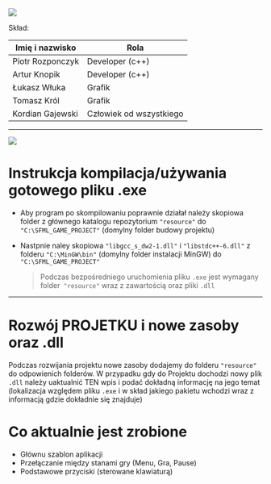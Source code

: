 <img src="https://encrypted-tbn0.gstatic.com/images?q=tbn:ANd9GcQsQNvEqjnkYAZa4ZjqcJTX2TNqcsu-T-RBw_PMH3ZAVr6QQczC3w"/>

Skład:  
  
| Imię i nazwisko | Rola |  
| -------- | -------- |  
| Piotr Rozponczyk   | Developer (c++)   |  
| Artur Knopik  | Developer (c++)   |  
| Łukasz Włuka   | Grafik   |  
| Tomasz Król   | Grafik   |  
| Kordian Gajewski   | Człowiek od wszystkiego   |    

-----

![](https://thinkspacestudio.com/images/z/zombiemazecalendar15c556c9919.jpg)
# Instrukcja kompilacja/używania gotowego pliku .exe
- Aby program po skompilowaniu poprawnie działał należy skopiowa folder z głównego katalogu repozytorium ```"resource"``` do ``` "C:\SFML_GAME_PROJECT" ``` (domylny folder budowy projektu)  
* Nastpnie naley skopiowa ```"libgcc_s_dw2-1.dll"``` i ```"libstdc++-6.dll"``` z folderu ```"C:\MinGW\bin"``` (domylny folder instalacji MinGW) do ```"C:\SFML_GAME_PROJECT"```

  > Podczas bezpośredniego uruchomienia pliku ```.exe``` jest wymagany folder``` "resource"``` wraz z zawartością oraz pliki ```.dll```

 ---
 
# Rozwój PROJETKU i nowe zasoby oraz .dll
Podczas rozwijania projektu nowe zasoby dodajemy do folderu ```"resource"``` do odpowienich folderów.
W przypadku gdy do Projektu dochodzi nowy plik ```.dll``` należy uaktualnić TEN wpis i podać dokładną informację na jego temat (lokalizacja względem pliku ```.exe``` i w skład jakiego pakietu wchodzi wraz z informacją gdzie dokładnie się znajduje)


# Co aktualnie jest zrobione
 * Głównu szablon aplikacji
 * Przełączanie między stanami gry (Menu, Gra, Pause)
 * Podstawowe przyciski (sterowane klawiaturą)